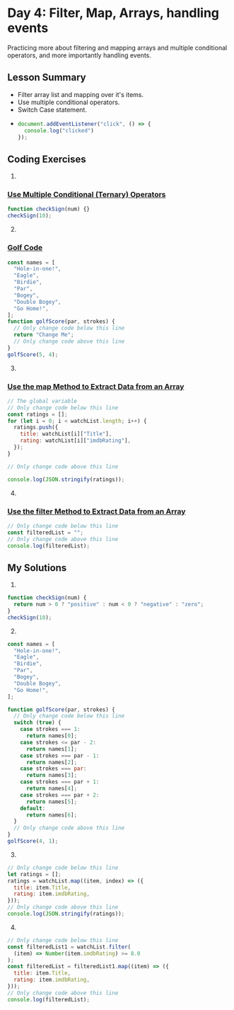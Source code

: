 # Day 4: Filter, Map, Arrays, handling events

Practicing more about filtering and mapping arrays and multiple conditional operators, and more importantly handling events.

## Lesson Summary

- Filter array list and mapping over it's items.
- Use multiple conditional operators.
- Switch Case statement.
- ```javascript
  document.addEventListener("click", () => {
    console.log("clicked")
  });
  ```

## Coding Exercises

1.

### [Use Multiple Conditional (Ternary) Operators](https://www.freecodecamp.org/learn/javascript-algorithms-and-data-structures/basic-javascript/use-multiple-conditional-ternary-operators)

```javascript
function checkSign(num) {}
checkSign(10);
```

2.

### [Golf Code](https://www.freecodecamp.org/learn/javascript-algorithms-and-data-structures/basic-javascript/golf-code)

```javascript
const names = [
  "Hole-in-one!",
  "Eagle",
  "Birdie",
  "Par",
  "Bogey",
  "Double Bogey",
  "Go Home!",
];
function golfScore(par, strokes) {
  // Only change code below this line
  return "Change Me";
  // Only change code above this line
}
golfScore(5, 4);
```

3.

### [Use the map Method to Extract Data from an Array](https://www.freecodecamp.org/learn/javascript-algorithms-and-data-structures/functional-programming/use-the-map-method-to-extract-data-from-an-array)

```javascript
// The global variable
// Only change code below this line
const ratings = [];
for (let i = 0; i < watchList.length; i++) {
  ratings.push({
    title: watchList[i]["Title"],
    rating: watchList[i]["imdbRating"],
  });
}

// Only change code above this line

console.log(JSON.stringify(ratings));
```

4.

### [Use the filter Method to Extract Data from an Array](https://www.freecodecamp.org/learn/javascript-algorithms-and-data-structures/functional-programming/use-the-filter-method-to-extract-data-from-an-array)

```javascript
// Only change code below this line
const filteredList = "";
// Only change code above this line
console.log(filteredList);
```

## My Solutions

1.

```javascript
function checkSign(num) {
  return num > 0 ? "positive" : num < 0 ? "negative" : "zero";
}
checkSign(10);
```

2.

```javascript
const names = [
  "Hole-in-one!",
  "Eagle",
  "Birdie",
  "Par",
  "Bogey",
  "Double Bogey",
  "Go Home!",
];

function golfScore(par, strokes) {
  // Only change code below this line
  switch (true) {
    case strokes === 1:
      return names[0];
    case strokes <= par - 2:
      return names[1];
    case strokes === par - 1:
      return names[2];
    case strokes === par:
      return names[3];
    case strokes === par + 1:
      return names[4];
    case strokes === par + 2:
      return names[5];
    default:
      return names[6];
  }
  // Only change code above this line
}
golfScore(4, 1);
```

3.

```javascript
// Only change code below this line
let ratings = [];
ratings = watchList.map((item, index) => ({
  title: item.Title,
  rating: item.imdbRating,
}));
// Only change code above this line
console.log(JSON.stringify(ratings));
```

4.

```javascript
// Only change code below this line
const filteredList1 = watchList.filter(
  (item) => Number(item.imdbRating) >= 8.0
);
const filteredList = filteredList1.map((item) => ({
  title: item.Title,
  rating: item.imdbRating,
}));
// Only change code above this line
console.log(filteredList);
```
